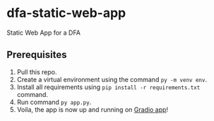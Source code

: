 # dfa-static-web-app
Static Web App for a DFA
## Prerequisites
1. Pull this repo.
2. Create a virtual environment using the command `py -m venv env`.
3. Install all requirements using `pip install -r requirements.txt` command.
4. Run command `py app.py`.
5. Voila, the app is now up and running on [Gradio app](http://127.0.0.1:7860/)!
